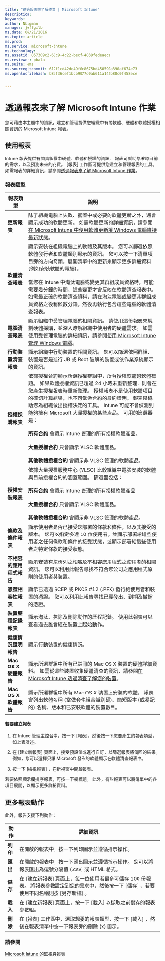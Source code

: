 ```yaml
---
title: "透過報表來了解作業 | Microsoft Intune"
description: 
keywords: 
author: Nbigman
manager: jeffgilb
ms.date: 06/21/2016
ms.topic: article
ms.prod: 
ms.service: microsoft-intune
ms.technology: 
ms.assetid: 857309c2-61c9-4c22-becf-4839fedeaece
ms.reviewer: pbala
ms.suite: ems
ms.sourcegitcommit: 617f1cd42de49f0c8675bd450591a390af674e73
ms.openlocfilehash: b8af36cef1bcb9077d0ab611a14fb88c0f458ece


---
```


# 透過報表來了解 Microsoft Intune 作業
您可藉由本主題中的資訊，建立和管理提供您組織中有關軟體、硬體和軟體授權相關資訊的 Microsoft Intune 報表。

## 使用報表
Intune 報表提供有關貴組織中硬體、軟體和授權的資訊。 報表可幫助您確認目前的需求，以及預測未來的花費。 [報表]  工作區可提供您建立和管理報表的工具。 如需報表的詳細資訊，請參閱[透過報表來了解 Microsoft Intune 作業](understand-microsoft-intune-operations-by-using-reports.md)。

### 報表類型

|報表類型|說明|
|---------------|---------------|
|**更新報表**|除了組織電腦上失敗、擱置中或必要的軟體更新之外，還會顯示成功的軟體更新。 如需軟體更新的詳細資訊，請參閱[在 Microsoft Intune 中使用軟體更新讓 Windows 電腦維持最新狀態](keep-windows-pcs-up-to-date-with-software-updates-in-microsoft-intune.md)。|
|**軟體清查報表**|顯示安裝在組織電腦上的軟體及其版本。 您可以篩選依照軟體發行者和軟體類別顯示的資訊。 您可以按一下清單項目旁的方向箭頭，展開清單中的更新來顯示更多詳細資料 (例如安裝軟體的電腦)。<br /><br />當您在 Intune 中淘汰電腦或變更其群組成員資格時，可能需要幾分鐘的時間，這些變更才會反映在軟體清查報表中。 如需最正確的軟體清查資料，請在淘汰電腦或變更其群組成員資格之後稍候數分鐘，然後再執行包含這些電腦的軟體清查報表。|
|**電腦清查報表**|顯示組織中受管理電腦的相關資訊。 請使用這份報表來規劃硬體採購，並深入瞭解組織中使用者的硬體需求。 如需使用受管理電腦的詳細資訊，請參閱[使用 Microsoft Intune 管理 Windows 電腦](manage-windows-pcs-with-microsoft-intune.md)。|
|**行動裝置清查報表**|顯示組織中行動裝置的相關資訊。 您可以篩選依照群組、裝置是否是進行 JB 或 Root 破解的裝置或依作業系統顯示的資訊。|
|**授權採購報表**|依據授權合約顯示所選授權群組中，所有授權軟體的軟體標題。 如果軟體授權資訊已超過 24 小時未重新整理，則會在您產生授權報表時重新整理。 授權報表不是使用軟體項目的確切計算結果，也不可當做合約的履約證明。 報表是協助您為組織做出授權決定的工具。 Intune 可能不會偵測到能夠擁有 Microsoft 大量授權的某些產品。 可用的篩選器是：<br /><br />**所有合約** 會顯示 Intune 管理的所有授權軟體產品。<br /><br />**大量授權合約** 只會顯示 VLSC 軟體產品。<br /><br />**其他軟體授權合約** 會顯示非 VLSC 管理的軟體產品。|
|**授權安裝報表**|依據大量授權服務中心 (VLSC) 比較組織中電腦安裝的軟體與目前授權合約的涵蓋範圍。 篩選器包括：<br /><br />**所有合約** 會顯示 Intune 管理的所有授權軟體產品<br /><br />**大量授權合約** 只會顯示 VLSC 軟體產品。<br /><br />**其他軟體授權合約** 會顯示非 VLSC 管理的軟體產品。|
|**條款及條件報表**|顯示使用者是否已接受您部署的條款和條件，以及其接受的版本。 您可以指定多達 10 位使用者，並顯示部署給這些使用者之任何條款和條件的接受狀態，或顯示部署給這些使用者之特定條款的接受狀態。|
|**不相容的應用程式報告**|顯示安裝有您所列之相容及不相容應用程式之使用者的相關資訊。 您可以利用此報告尋找不符合您公司之應用程式原則的使用者與裝置。|
|**憑證相容性報表**|顯示已透過 SCEP 或 PKCS #12 (.PFX) 發行給使用者和裝置的憑證。 您可以利用此報告尋找已經發出、到期及撤銷的憑證。|
|**裝置歷程記錄報表**|顯示淘汰、抹除及刪除動作的歷程記錄。 使用此報表可以查看過去誰曾經在裝置上起始動作。|
|**健康情況證明報告**|顯示行動裝置的健康情況。|
|**Mac OS X 硬體報告**|顯示所選群組中所有已註冊的 Mac OS X 裝置的硬體詳細資料。 如需從這些裝置收集硬體清查的資訊，請參閱[在 Microsoft Intune 透過清查了解您的裝置](understand-your-devices-with-inventory-in-microsoft-intune.md)。|
|**Mac OS X 軟體報告**|顯示所選群組中所有 Mac OS X 裝置上安裝的軟體。 報表會列出軟體名稱 (當做套件組合識別碼)、簡短版本 (或易記的) 名稱、版本和已安裝軟體的裝置數目。|

#### 若要建立報表

1.  在 Intune 管理主控台中，按一下 [報表]，然後按一下您要產生的報表類型，如上表所述。

2.  在 [建立新報表]  頁面上，接受預設值或進行自訂，以篩選報表將傳回的結果。 例如，您可以選擇只讓 Microsoft 發佈的軟體顯示在軟體清查報表中。

3.  按一下 [檢視報表]  ，在新視窗中開啟報表。

若要依照顯示欄排序報表，可按一下欄標題。 此外，有些報表可以將清單中的各項目展開，以顯示更多詳細資料。

## 更多報表動作
此外，報告支援下列動作：

|動作|詳細資訊|
|----------|--------------------|
|**列印**|在開啟的報表中，按一下列印圖示並遵循指示操作。|
|**匯出**|在開啟的報表中，按一下匯出圖示並遵循指示操作。 您可以將報表匯出為逗號分隔值 (.csv) 或 HTML 格式。|
|**儲存**|在 [建立新報表]  頁面上，每一位使用者最多可儲存 100 份報表。 將報表參數設定到您的需求中，然後按一下 [儲存] ，若要使用不同名稱則按 [另存新檔]  。|
|**載入**|在 [建立新報表]  頁面上，按一下 [載入]  以擷取之前儲存的報表參數組。|
|**刪除**|在 [報表]  工作區中，選取想要的報表類型，按一下 [載入] ，然後在報表清單中按一下報表旁的刪除 (x) 圖示。|

### 請參閱
[Microsoft Intune 的監視與報表](monitoring-and-reports-with-microsoft-intune.md)




<!--HONumber=Jun16_HO3-->


